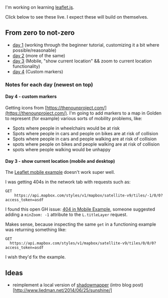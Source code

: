 I'm working on learning [leaflet.js](https://leafletjs.com/). 

Click below to see these live. I expect these will build on themselves.



## From zero to not-zero

- [day 1](https://josh.works/leaflet_practice/01) (working through the beginner tutorial, customizing it a bit where possible/reasonable)
- [day 2](https://josh.works/leaflet_practice/02) (more of the same)
- [day 3](https://josh.works/leaflet_practice/03) (Mobile, "show current location" && zoom to current location functionality)
- [day 4](https://josh.works/leaflet_practice/04) (Custom markers)

### Notes for each day (newest on top)

#### Day 4 - custom markers

Getting icons from [https://thenounproject.com/](https://thenounproject.com/). I'm going to add markers to a map in Golden to represent (for example) various sorts of mobility problems, like:

- Spots where people in wheelchairs would be at risk
- Spots where people in cars and people on bikes are at risk of collision
- Spots where people in cars and people walking are at risk of collision
- spots where people on bikes and people walking are at risk of collision
- spots where people walking would be unhappy

#### Day 3 - show current location (mobile and desktop)

The [Leaflet mobile example](https://leafletjs.com/examples/mobile/) doesn't work super well.

I was getting 404s in the network tab with requests such as:

```
GET
	https://api.mapbox.com/styles/v1/mapbox/satellite-v9/tiles/-1/0/0?access_token=asdf
```

I found this open GH issue: [404 in Mobile Example](https://github.com/Leaflet/Leaflet/issues/7528), someone suggested adding a `minZoom: -1` attribute to the `L.titleLayer` request.

Makes sense, because inspecting the same `get` in a functioning example was returning something like:

```
GET 
  https://api.mapbox.com/styles/v1/mapbox/satellite-v9/tiles/0/0/0?access_token=asdf
```

I wish they'd fix the example.

## Ideas 

- reimplement a local version of [shadowmapper](https://github.com/perliedman/shadow-mapper) (intro blog post)[http://www.liedman.net/2014/06/25/sunshine/]
